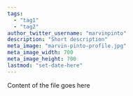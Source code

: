 ```yaml
---
tags:
  - "tag1"
  - "tag2"
author_twitter_username: "marvinpinto"
description: "Short description"
meta_image: "marvin-pinto-profile.jpg"
meta_image_width: 700
meta_image_height: 700
lastmod: "set-date-here"
---
```


Content of the file goes here
